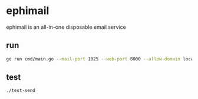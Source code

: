 # ephimail
ephimail is an all-in-one disposable email service

## run

```bash
go run cmd/main.go --mail-port 1025 --web-port 8000 --allow-domain localhost
```

## test

```bash
./test-send
```